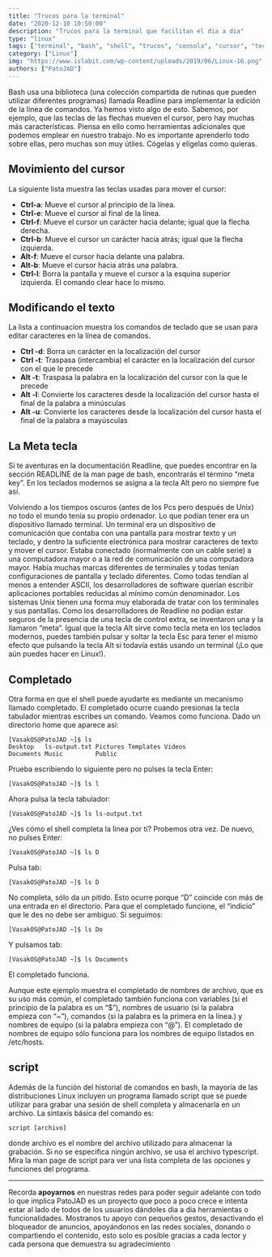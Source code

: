 ```yaml
---
title: "Trucos para la terminal"
date: "2020-12-10 10:50:00"
description: "Trucos para la terminal que facilitan el dia a dia"
type: "linux"
tags: ["terminal", "bash", "shell", "trucos", "consola", "cursor", "teclas", "rapidas"]
category: ["Linux"]
img: "https://www.islabit.com/wp-content/uploads/2019/06/Linux-16.png"
authors: ["PatoJAD"]
---
```




Bash usa una biblioteca (una colección compartida de rutinas que pueden utilizar diferentes programas) llamada Readline para implementar la edición de la línea de comandos. Ya hemos visto algo de esto. Sabemos, por ejemplo, que las teclas de las flechas mueven el cursor, pero hay muchas más características. Piensa en ello como herramientas adicionales que podemos emplear en nuestro trabajo. No es importante aprenderlo todo sobre ellas, pero muchas son muy útiles. Cógelas y elígelas como quieras.




## Movimiento del cursor



La siguiente lista muestra las teclas usadas para mover el cursor:



* **Ctrl-a**: Mueve el cursor al principio de la línea.
* **Ctrl-e**: Mueve el cursor al final de la línea.
* **Ctrl-f**: Mueve el cursor un carácter hacia delante; igual que la flecha derecha.
* **Ctrl-b**: Mueve el cursor un carácter hacia atrás; igual que la flecha izquierda.
* **Alt-f**: Mueve el cursor hacia delante una palabra.
* **Alt-b**: Mueve el cursor hacia atrás una palabra.
* **Ctrl-l**: Borra la pantalla y mueve el cursor a la esquina superior izquierda. El comando clear hace lo mismo.




## Modificando el texto



La lista a continuacion muestra los comandos de teclado que se usan para editar caracteres en la línea de comandos.



* **Ctrl -d**: Borra un carácter en la localización del cursor
* **Ctrl -t**: Traspasa (intercambia) el carácter en la localización del cursor con el que le precede
* **Alt -t**: Traspasa la palabra en la localización del cursor con la que le precede
* **Alt -l**: Convierte los caracteres desde la localización del cursor hasta el final de la palabra a minúsculas
* **Alt -u**: Convierte los caracteres desde la localización del cursor hasta el final de la palabra a mayúsculas




## La Meta tecla



Si te aventuras en la documentación Readline, que puedes encontrar en la sección READLINE de la man page de bash, encontrarás el término “meta key”. En los teclados modernos se asigna a la tecla Alt pero no siempre fue así.

Volviendo a los tiempos oscuros (antes de los Pcs pero después de Unix) no todo el mundo tenía su propio ordenador. Lo que podían tener era un dispositivo llamado terminal. Un terminal era un dispositivo de comunicación que contaba con una pantalla para mostrar texto y un teclado, y dentro  la suficiente electrónica para mostrar caracteres de texto y mover el cursor. Estaba conectado (normalmente con un cable serie) a una computadora mayor o a la red de comunicación de una computadora mayor. Había muchas marcas diferentes de terminales y todas tenían configuraciones de pantalla y teclado diferentes. Como todas tendían al menos a entender ASCII, los desarrolladores de software querían escribir aplicaciones portables reducidas al mínimo común denominador. Los sistemas Unix tienen una forma muy elaborada de tratar con los terminales y sus pantallas. Como los desarrolladores de Readline no podían estar seguros de la presencia de una tecla de control extra, se inventaron una y la llamaron “meta”. Igual que la tecla Alt sirve como tecla meta en los teclados modernos, puedes también pulsar y soltar la tecla Esc para tener el mismo efecto que pulsando la tecla Alt si todavía estás usando un terminal (¡Lo que aún puedes hacer en Linux!).




## Completado



Otra forma en que el shell puede ayudarte es mediante un mecanismo llamado completado. El completado ocurre cuando presionas la tecla tabulador mientras escribes un comando. Veamos como funciona. Dado un directorio home que aparece así:



    [VasakOS@PatoJAD ~]$ ls
    Desktop   ls-output.txt Pictures Templates Videos
    Documents Music         Public



Prueba escribiendo lo siguiente pero no pulses la tecla Enter:



    [VasakOS@PatoJAD ~]$ ls l



Ahora pulsa la tecla tabulador:



    [VasakOS@PatoJAD ~]$ ls ls-output.txt



¿Ves cómo el shell completa la línea por tí? Probemos otra vez. De nuevo, no pulses Enter:



    [VasakOS@PatoJAD ~]$ ls D



Pulsa tab:



    [VasakOS@PatoJAD ~]$ ls D



No completa, sólo da un pitido. Esto ocurre porque “D” coincide con más de una entrada en el directorio. Para que el completado funcione, el “indicio” que le des no debe ser ambiguo. Si seguimos:



    [VasakOS@PatoJAD ~]$ ls Do



Y pulsamos tab:



    [VasakOS@PatoJAD ~]$ ls Documents



El completado funciona.

Aunque este ejemplo muestra el completado de nombres de archivo, que es su uso más común, el completado también funciona con variables (si el principio de la palabra es un “$”), nombres de usuario (si la palabra empieza con “~”), comandos (si la palabra es la primera en la línea.) y nombres de equipo (si la palabra empieza con “@”). El completado de nombres de equipo sólo funciona para los nombres de equipo listados en /etc/hosts.




## script



Además de la función del historial de comandos en bash, la mayoría de las distribuciones Linux incluyen un programa llamado script que se puede utilizar para grabar una sesión de shell completa y almacenarla en un archivo. La sintaxis básica del comando es:



    script [archivo]



donde archivo es el nombre del archivo utilizado para almacenar la grabación. Si no se especifica ningún archivo, se usa el archivo typescript. Mira la man page de script para ver una lista completa de las opciones y funciones del programa.




---




Recorda **apoyarnos** en nuestras redes para poder seguir adelante con todo lo que implica PatoJAD es un proyecto que poco a poco crece e intenta estar al lado de todos de los usuarios dándoles dia a dia herramientas o funcionalidades. Mostranos tu apoyo con pequeños gestos, desactivando el bloqueador de anuncios, apoyándonos en las redes sociales, donando o compartiendo el contenido, esto solo es posible gracias a cada lector y cada persona que demuestra su agradecimiento
